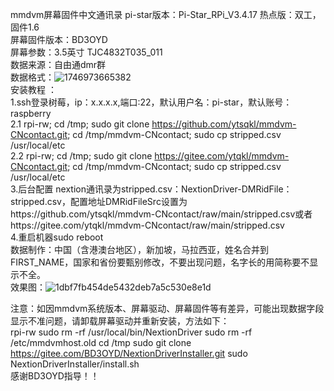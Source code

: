 
mmdvm屏幕固件中文通讯录 
pi-star版本：Pi-Star_RPi_V3.4.17 
热点版：双工，固件1.6  
屏幕固件版本：BD3OYD  
屏幕参数：3.5英寸 TJC4832T035_011  
数据来源：自由通dmr群  
数据格式：![1746973665382](https://github.com/user-attachments/assets/49c49459-8cc8-4fad-9ac2-38af8e6ad45b)  
安装教程 ：  
1.ssh登录树莓，ip：x.x.x.x,端口:22，默认用户名：pi-star，默认账号：raspberry  
2.1 rpi-rw; cd /tmp; sudo git clone https://github.com/ytsqkl/mmdvm-CNcontact.git; cd /tmp/mmdvm-CNcontact; sudo cp stripped.csv /usr/local/etc  
2.2 rpi-rw; cd /tmp; sudo git clone https://gitee.com/ytqkl/mmdvm-CNcontact.git; cd /tmp/mmdvm-CNcontact; sudo cp stripped.csv /usr/local/etc  
3.后台配置 nextion通讯录为stripped.csv：NextionDriver-DMRidFile：stripped.csv，配置地址DMRidFileSrc设置为https://github.com/ytsqkl/mmdvm-CNcontact/raw/main/stripped.csv或者https://gitee.com/ytqkl/mmdvm-CNcontact/raw/main/stripped.csv  
4.重启机器sudo reboot  
数据制作：中国（含港澳台地区），新加坡，马拉西亚，姓名合并到FIRST_NAME，国家和省份要甄别修改，不要出现问题，名字长的用简称要不显示不全。    
效果图：![1dbf7fb454de5432deb7a5c530e8e1d](https://github.com/user-attachments/assets/48aa2fdb-2fa3-411f-a5c1-76aed683021b)  

注意：如因mmdvm系统版本、屏幕驱动、屏幕固件等有差异，可能出现数据字段显示不准问题，请卸载屏幕驱动并重新安装，方法如下：  
rpi-rw
sudo rm -rf /usr/local/bin/NextionDriver
sudo rm -rf /etc/mmdvmhost.old
cd /tmp
sudo git clone https://gitee.com/BD3OYD/NextionDriverInstaller.git
sudo NextionDriverInstaller/install.sh   
感谢BD3OYD指导！！
